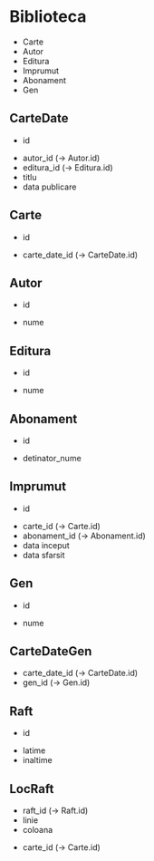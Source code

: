 # Biblioteca

- Carte
- Autor
- Editura
- Imprumut
- Abonament
- Gen

## CarteDate
* id
- autor_id (-> Autor.id)
- editura_id (-> Editura.id)
- titlu
- data publicare

## Carte
* id
- carte_date_id (-> CarteDate.id)

## Autor
* id
- nume

## Editura
* id
- nume

## Abonament
* id
- detinator_nume

## Imprumut
* id
- carte_id (-> Carte.id)
- abonament_id (-> Abonament.id)
- data inceput
- data sfarsit

## Gen
* id
- nume

## CarteDateGen
* carte_date_id (-> CarteDate.id)
* gen_id (-> Gen.id)

## Raft
* id
- latime
- inaltime

## LocRaft
* raft_id (-> Raft.id)
* linie
* coloana
- carte_id (-> Carte.id)

